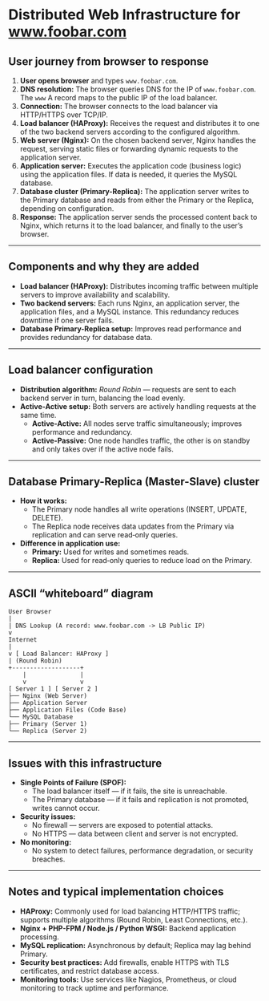 # Distributed Web Infrastructure for www.foobar.com

## User journey from browser to response
1. **User opens browser** and types `www.foobar.com`.
2. **DNS resolution:** The browser queries DNS for the IP of `www.foobar.com`. The `www` A record maps to the public IP of the load balancer.
3. **Connection:** The browser connects to the load balancer via HTTP/HTTPS over TCP/IP.
4. **Load balancer (HAProxy):** Receives the request and distributes it to one of the two backend servers according to the configured algorithm.
5. **Web server (Nginx):** On the chosen backend server, Nginx handles the request, serving static files or forwarding dynamic requests to the application server.
6. **Application server:** Executes the application code (business logic) using the application files. If data is needed, it queries the MySQL database.
7. **Database cluster (Primary-Replica):** The application server writes to the Primary database and reads from either the Primary or the Replica, depending on configuration.
8. **Response:** The application server sends the processed content back to Nginx, which returns it to the load balancer, and finally to the user’s browser.

---

## Components and why they are added
- **Load balancer (HAProxy):** Distributes incoming traffic between multiple servers to improve availability and scalability.
- **Two backend servers:** Each runs Nginx, an application server, the application files, and a MySQL instance. This redundancy reduces downtime if one server fails.
- **Database Primary-Replica setup:** Improves read performance and provides redundancy for database data.

---

## Load balancer configuration
- **Distribution algorithm:** *Round Robin* — requests are sent to each backend server in turn, balancing the load evenly.
- **Active-Active setup:** Both servers are actively handling requests at the same time.  
  - **Active-Active:** All nodes serve traffic simultaneously; improves performance and redundancy.  
  - **Active-Passive:** One node handles traffic, the other is on standby and only takes over if the active node fails.

---

## Database Primary-Replica (Master-Slave) cluster
- **How it works:**  
  - The Primary node handles all write operations (INSERT, UPDATE, DELETE).  
  - The Replica node receives data updates from the Primary via replication and can serve read‑only queries.
- **Difference in application use:**  
  - **Primary:** Used for writes and sometimes reads.  
  - **Replica:** Used for read‑only queries to reduce load on the Primary.

---

## ASCII “whiteboard” diagram

```
User Browser
| 
| DNS Lookup (A record: www.foobar.com -> LB Public IP)
v 
Internet 
| 
v [ Load Balancer: HAProxy ]
| (Round Robin)
+-------------------+
    |               | 
    v               v 
[ Server 1 ] [ Server 2 ] 
├── Nginx (Web Server) 
├── Application Server 
├── Application Files (Code Base) 
└── MySQL Database 
├── Primary (Server 1) 
└── Replica (Server 2)
```

---

## Issues with this infrastructure
- **Single Points of Failure (SPOF):**
  - The load balancer itself — if it fails, the site is unreachable.
  - The Primary database — if it fails and replication is not promoted, writes cannot occur.
- **Security issues:**
  - No firewall — servers are exposed to potential attacks.
  - No HTTPS — data between client and server is not encrypted.
- **No monitoring:**
  - No system to detect failures, performance degradation, or security breaches.

---

## Notes and typical implementation choices
- **HAProxy:** Commonly used for load balancing HTTP/HTTPS traffic; supports multiple algorithms (Round Robin, Least Connections, etc.).
- **Nginx + PHP-FPM / Node.js / Python WSGI:** Backend application processing.
- **MySQL replication:** Asynchronous by default; Replica may lag behind Primary.
- **Security best practices:** Add firewalls, enable HTTPS with TLS certificates, and restrict database access.
- **Monitoring tools:** Use services like Nagios, Prometheus, or cloud monitoring to track uptime and performance.
